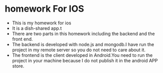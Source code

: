 # homework For IOS
+ This is my homework for ios
+ It is a dish-shared app.t
+ There are two parts in this homework including the backend and the front end.
+ The backend is developed with node.js and mongodb.I have run the project in my remote server so you do not need to care about it.
+ The frontend is the client developed in Android.You need to run the project in your machine because I do not publish it in the android APP store.
